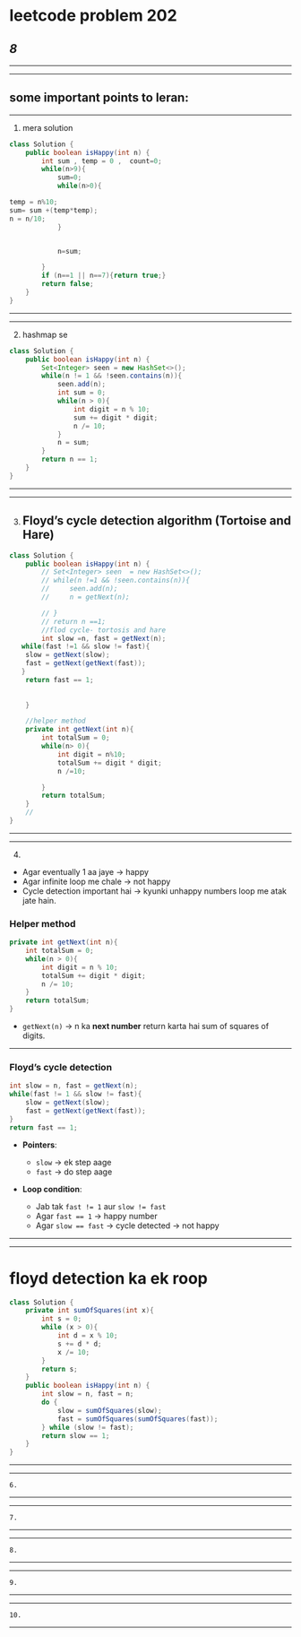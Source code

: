 # leetcode problem  202

***8***
---
*** *** 
---

## some important points to leran:

---

1. mera solution 
```Java
class Solution {
    public boolean isHappy(int n) {
        int sum , temp = 0 ,  count=0;
        while(n>9){
            sum=0;
            while(n>0){

temp = n%10;
sum= sum +(temp*temp);
n = n/10;
            }


            n=sum;

        }
        if (n==1 || n==7){return true;}
        return false;
    }
}
```
---
---

2. hashmap se 
```Java
class Solution {
    public boolean isHappy(int n) {
        Set<Integer> seen = new HashSet<>();
        while(n != 1 && !seen.contains(n)){
            seen.add(n);
            int sum = 0;
            while(n > 0){
                int digit = n % 10;
                sum += digit * digit;
                n /= 10;
            }
            n = sum;
        }
        return n == 1;
    }
}

```
---
---

3. ## Floyd’s cycle detection algorithm (Tortoise and Hare)
```Java
class Solution {
    public boolean isHappy(int n) {
        // Set<Integer> seen  = new HashSet<>();
        // while(n !=1 && !seen.contains(n)){
        //     seen.add(n);
        //     n = getNext(n);

        // }
        // return n ==1;
        //flod cycle- tortosis and hare 
        int slow =n, fast = getNext(n);
   while(fast !=1 && slow != fast){
    slow = getNext(slow);
    fast = getNext(getNext(fast));
   }
    return fast == 1;
   
        
    }

    //helper method
    private int getNext(int n){
        int totalSum = 0;
        while(n> 0){
            int digit = n%10;
            totalSum += digit * digit;
            n /=10;

        }
        return totalSum;
    }
    //
}
```
---
---

4. 
* Agar eventually 1 aa jaye → happy
* Agar infinite loop me chale → not happy
* Cycle detection important hai → kyunki unhappy numbers loop me atak jate hain.


### **Helper method**

```java
private int getNext(int n){
    int totalSum = 0;
    while(n > 0){
        int digit = n % 10;
        totalSum += digit * digit;
        n /= 10;
    }
    return totalSum;
}
```

* `getNext(n)` → n ka **next number** return karta hai sum of squares of digits.


---

### **Floyd’s cycle detection**

```java
int slow = n, fast = getNext(n);
while(fast != 1 && slow != fast){
    slow = getNext(slow);
    fast = getNext(getNext(fast));
}
return fast == 1;
```

* **Pointers**:

  * `slow` → ek step aage
  * `fast` → do step aage
* **Loop condition**:

  * Jab tak `fast != 1` aur `slow != fast`
  * Agar `fast == 1` → happy number
  * Agar `slow == fast` → cycle detected → not happy





---


---
# floyd detection ka ek roop
```java
class Solution {
    private int sumOfSquares(int x){
        int s = 0;
        while (x > 0){
            int d = x % 10;
            s += d * d;
            x /= 10;
        }
        return s;
    }
    public boolean isHappy(int n) {
        int slow = n, fast = n;
        do {
            slow = sumOfSquares(slow);
            fast = sumOfSquares(sumOfSquares(fast));
        } while (slow != fast);
        return slow == 1;
    }
}

```
---
---
```
6.
```
---
---
```
7.
```
---
---
```
8.
```
---

---
```
9.
```
---
---
```
10.
```
---
